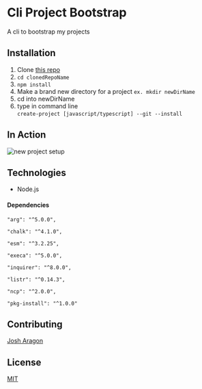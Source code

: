# Cli Project Bootstrap

A cli to bootstrap my projects

## Installation

1. Clone [this repo](https://github.com/josharagon/cli-project-bootstrap)
2. `cd clonedRepoName`
3. `npm install`
4. Make a brand new directory for a project `ex. mkdir newDirName`
5. cd into newDirName
6.  type in command line    
`create-project [javascript/typescript] --git --install`
## In Action
![new project setup](https://gyazo.com/f15fa4a7618f8652c39697125f490be0.gif)

## Technologies
* Node.js
#### Dependencies

    "arg": "^5.0.0",

    "chalk": "^4.1.0",

    "esm": "^3.2.25",

    "execa": "^5.0.0",

    "inquirer": "^8.0.0",

    "listr": "^0.14.3",

    "ncp": "^2.0.0",

    "pkg-install": "^1.0.0"

## Contributing
[Josh Aragon](github.com/josharagon)

## License
[MIT](https://choosealicense.com/licenses/mit/)
